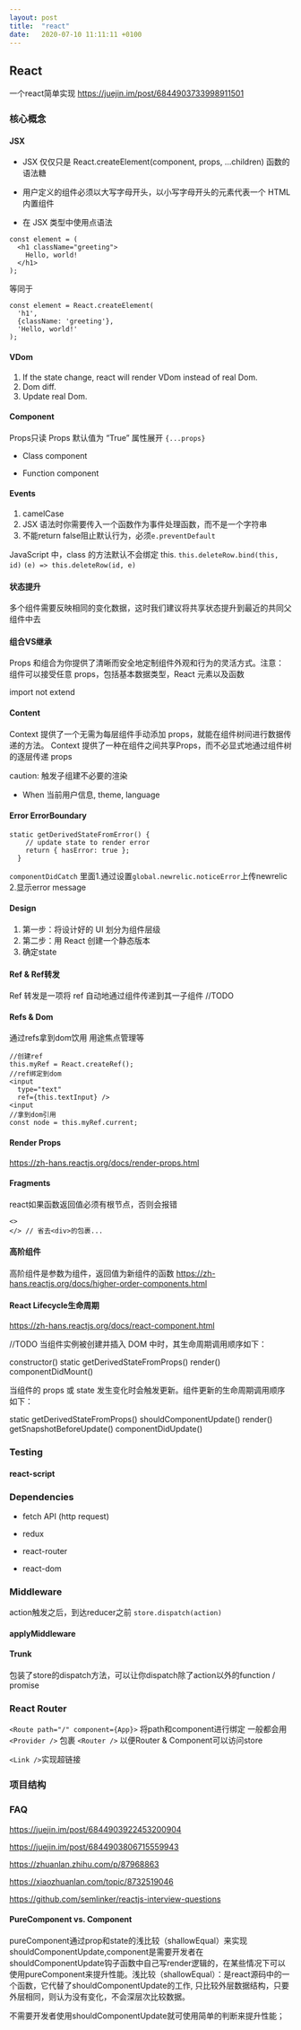 ```yaml
---
layout: post
title:  "react"
date:   2020-07-10 11:11:11 +0100
---
```


## React 

一个react简单实现
https://juejin.im/post/6844903733998911501

### 核心概念

#### JSX
* JSX 仅仅只是 React.createElement(component, props, ...children) 函数的语法糖

* 用户定义的组件必须以大写字母开头，以小写字母开头的元素代表一个 HTML 内置组件

* 在 JSX 类型中使用点语法

```
const element = (
  <h1 className="greeting">
    Hello, world!
  </h1>
);
```
等同于
```
const element = React.createElement(
  'h1',
  {className: 'greeting'},
  'Hello, world!'
);
```
#### VDom
1. If the state change, react will render VDom instead of real Dom.
2. Dom diff.
3. Update real Dom.

#### Component
Props只读
Props 默认值为 “True”
属性展开 `{...props}`

* Class component

* Function component

#### Events
1. camelCase
2. JSX 语法时你需要传入一个函数作为事件处理函数，而不是一个字符串
3. 不能return false阻止默认行为，必须`e.preventDefault`

JavaScript 中，class 的方法默认不会绑定 this. 
`this.deleteRow.bind(this, id)`
`(e) => this.deleteRow(id, e)`

#### 状态提升
多个组件需要反映相同的变化数据，这时我们建议将共享状态提升到最近的共同父组件中去

#### 组合VS继承
Props 和组合为你提供了清晰而安全地定制组件外观和行为的灵活方式。注意：组件可以接受任意 props，包括基本数据类型，React 元素以及函数

import not extend

#### Content
Context 提供了一个无需为每层组件手动添加 props，就能在组件树间进行数据传递的方法。
Context 提供了一种在组件之间共享Props，而不必显式地通过组件树的逐层传递 props

caution: 触发子组建不必要的渲染

* When
当前用户信息, theme, language

#### Error ErrorBoundary
```
static getDerivedStateFromError() {
    // update state to render error
    return { hasError: true };
  }
```

`componentDidCatch` 里面1.通过设置`global.newrelic.noticeError`上传newrelic 2.显示error message

#### Design
1. 第一步：将设计好的 UI 划分为组件层级
2. 第二步：用 React 创建一个静态版本
3. 确定state

#### Ref & Ref转发
Ref 转发是一项将 ref 自动地通过组件传递到其一子组件
//TODO

#### Refs & Dom
通过refs拿到dom饮用
用途焦点管理等

```
//创建ref
this.myRef = React.createRef();
//ref绑定到dom
<input
  type="text"
  ref={this.textInput} />
<input
//拿到dom引用
const node = this.myRef.current;
```

#### Render Props
https://zh-hans.reactjs.org/docs/render-props.html

#### Fragments
react如果函数返回值必须有根节点，否则会报错
```
<>
</> // 省去<div>的包裹...
```

#### 高阶组件
高阶组件是参数为组件，返回值为新组件的函数
https://zh-hans.reactjs.org/docs/higher-order-components.html

#### React Lifecycle生命周期
https://zh-hans.reactjs.org/docs/react-component.html

//TODO
当组件实例被创建并插入 DOM 中时，其生命周期调用顺序如下：

constructor()
static getDerivedStateFromProps()
render()
componentDidMount()


当组件的 props 或 state 发生变化时会触发更新。组件更新的生命周期调用顺序如下：

static getDerivedStateFromProps()
shouldComponentUpdate()
render()
getSnapshotBeforeUpdate()
componentDidUpdate()

### Testing




#### react-script

### Dependencies

* fetch API  (http request)

* redux

* react-router

* react-dom

### Middleware
action触发之后，到达reducer之前
`store.dispatch(action)`

#### applyMiddleware

#### Trunk
包装了store的dispatch方法，可以让你dispatch除了action以外的function / promise 

### React Router
`<Route path="/" component={App}>` 将path和component进行绑定
一般都会用`<Provider />` 包裹 `<Router />` 以便Router & Component可以访问store

`<Link />`实现超链接


### 项目结构


### FAQ

https://juejin.im/post/6844903922453200904

https://juejin.im/post/6844903806715559943

https://zhuanlan.zhihu.com/p/87968863

https://xiaozhuanlan.com/topic/8732519046

https://github.com/semlinker/reactjs-interview-questions

#### PureComponent vs. Component
pureComponent通过prop和state的浅比较（shallowEqual）来实现shouldComponentUpdate,component是需要开发者在shouldComponentUpdate钩子函数中自己写render逻辑的，在某些情况下可以使用pureComponent来提升性能。浅比较（shallowEqual）：是react源码中的一个函数，它代替了shouldComponentUpdate的工作, 只比较外层数据结构，只要外层相同，则认为没有变化，不会深层次比较数据。

不需要开发者使用shouldComponentUpdate就可使用简单的判断来提升性能；


